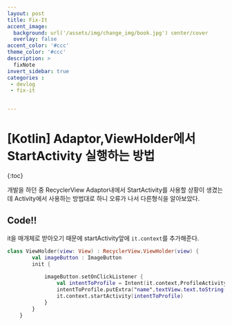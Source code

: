 ```yaml
---
layout: post
title: Fix-It
accent_image: 
  background: url('/assets/img/change_img/book.jpg') center/cover
  overlay: false
accent_color: '#ccc'
theme_color: '#ccc'
description: >
  fixNote
invert_sidebar: true
categories :
 - devlog
 - fix-it


---
```


# [Kotlin] Adaptor,ViewHolder에서 StartActivity 실행하는 방법

{:toc}

개발을 하던 중 RecyclerView Adaptor내에서 StartActivity를 사용할 상황이 생겼는데 Activity에서 사용하는 방법대로 하니 오류가 나서 다른형식을 알아보았다.

## Code!!

it을 매개체로 받아오기 때문에 startActivity앞에 `it.context`를 추가해준다.

```kotlin
class ViewHolder(view: View) : RecyclerView.ViewHolder(view) {
        val imageButton : ImageButton
        init {
           
            imageButton.setOnClickListener {
                val intentToProfile = Intent(it.context,ProfileActivity::class.java)
                intentToProfile.putExtra("name",textView.text.toString())
                it.context.startActivity(intentToProfile)
            }
        }
    }
```


